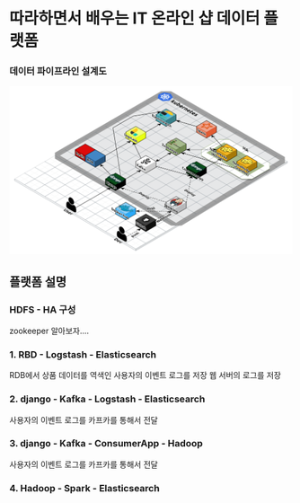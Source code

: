 # 따라하면서 배우는 IT 온라인 샵 데이터 플랫폼


### 데이터 파이프라인 설계도
![platform_image](https://github.com/ddarahakit/data-platform/blob/master/images/platform_white.png)


## 플랫폼 설명

### HDFS - HA 구성
zookeeper 알아보자....


### 1. RBD - Logstash - Elasticsearch

RDB에서 상품 데이터를 역색인 
사용자의 이벤트 로그를 저장
웹 서버의 로그를 저장

### 2. django - Kafka - Logstash - Elasticsearch

사용자의 이벤트 로그를 카프카를 통해서 전달

### 3. django - Kafka - ConsumerApp - Hadoop

사용자의 이벤트 로그를 카프카를 통해서 전달

### 4. Hadoop - Spark - Elasticsearch
